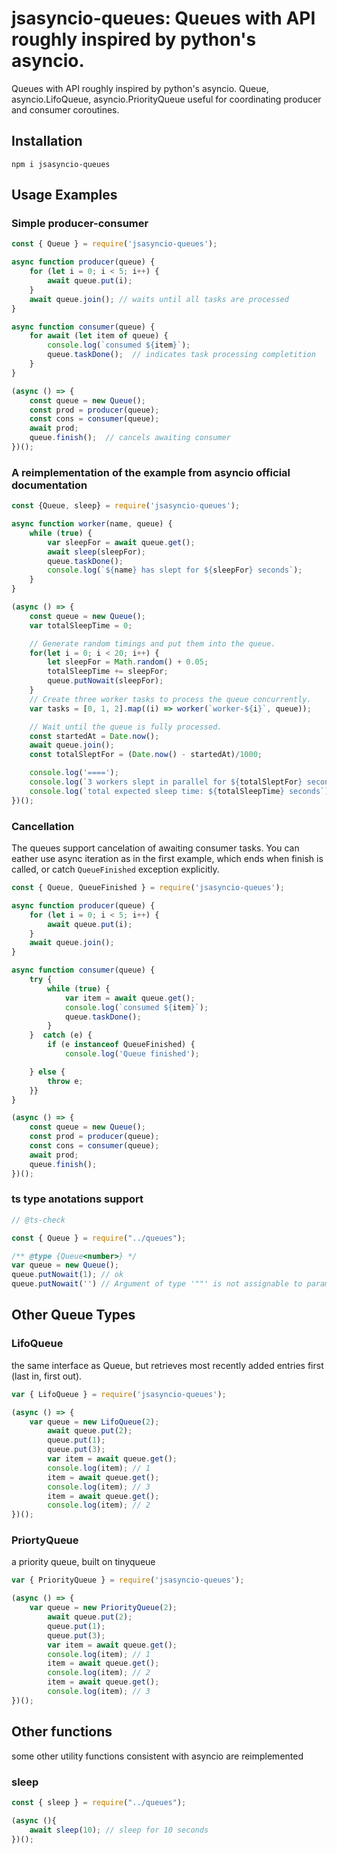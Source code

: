 # jsasyncio-queues: Queues with API roughly inspired by python's asyncio.

Queues with API roughly inspired by python's asyncio. Queue, asyncio.LifoQueue, asyncio.PriorityQueue
useful for coordinating producer and consumer coroutines.

## Installation

```
npm i jsasyncio-queues
```

## Usage Examples

### Simple producer-consumer

```javascript
const { Queue } = require('jsasyncio-queues');

async function producer(queue) {
    for (let i = 0; i < 5; i++) {
        await queue.put(i);
    }
    await queue.join(); // waits until all tasks are processed
}

async function consumer(queue) {
    for await (let item of queue) {
        console.log(`consumed ${item}`);
        queue.taskDone();  // indicates task processing completition
    }
}

(async () => {
    const queue = new Queue();
    const prod = producer(queue);
    const cons = consumer(queue);
    await prod;
    queue.finish();  // cancels awaiting consumer
})();
```

### A reimplementation of the example from asyncio official documentation

```javascript
const {Queue, sleep} = require('jsasyncio-queues');

async function worker(name, queue) {
    while (true) {
        var sleepFor = await queue.get();
        await sleep(sleepFor);
        queue.taskDone();
        console.log(`${name} has slept for ${sleepFor} seconds`);
    }
}

(async () => {
    const queue = new Queue();
    var totalSleepTime = 0;

    // Generate random timings and put them into the queue.
    for(let i = 0; i < 20; i++) {
        let sleepFor = Math.random() + 0.05;
        totalSleepTime += sleepFor;
        queue.putNowait(sleepFor);
    }
    // Create three worker tasks to process the queue concurrently.
    var tasks = [0, 1, 2].map((i) => worker(`worker-${i}`, queue));

    // Wait until the queue is fully processed.
    const startedAt = Date.now();
    await queue.join();
    const totalSleptFor = (Date.now() - startedAt)/1000;

    console.log('====');
    console.log(`3 workers slept in parallel for ${totalSleptFor} seconds`);
    console.log(`total expected sleep time: ${totalSleepTime} seconds`);
})();
```

### Cancellation

The queues support cancelation of awaiting consumer tasks. You can eather use async iteration as in the first example,
which ends when finish is called, or catch `QueueFinished` exception explicitly.

```javascript
const { Queue, QueueFinished } = require('jsasyncio-queues');

async function producer(queue) {
    for (let i = 0; i < 5; i++) {
        await queue.put(i);
    }
    await queue.join();
}

async function consumer(queue) {
    try {
        while (true) {
            var item = await queue.get();
            console.log(`consumed ${item}`);
            queue.taskDone();
        }
    }  catch (e) {
        if (e instanceof QueueFinished) {
            console.log('Queue finished');

    } else {
        throw e;
    }}
}

(async () => {
    const queue = new Queue();
    const prod = producer(queue);
    const cons = consumer(queue);
    await prod;
    queue.finish();
})();

```

### ts type anotations support

```javascript
// @ts-check

const { Queue } = require("../queues");

/** @type {Queue<number>} */
var queue = new Queue();
queue.putNowait(1); // ok
queue.putNowait('') // Argument of type '""' is not assignable to parameter of type 'number'.
```

## Other Queue Types

### LifoQueue

the same interface as Queue, but retrieves most recently added entries first (last in, first out).

```javascript
var { LifoQueue } = require('jsasyncio-queues');

(async () => {
    var queue = new LifoQueue(2);
        await queue.put(2);
        queue.put(1);
        queue.put(3);
        var item = await queue.get();
        console.log(item); // 1
        item = await queue.get();
        console.log(item); // 3
        item = await queue.get();
        console.log(item); // 2
})();
```

### PriortyQueue

a priority queue, built on tinyqueue

```javascript
var { PriorityQueue } = require('jsasyncio-queues');

(async () => {
    var queue = new PriorityQueue(2);
        await queue.put(2);
        queue.put(1);
        queue.put(3);
        var item = await queue.get();
        console.log(item); // 1
        item = await queue.get();
        console.log(item); // 2
        item = await queue.get();
        console.log(item); // 3
})();

```

## Other functions

some other utility functions consistent with asyncio are reimplemented

### sleep

```javascript
const { sleep } = require("../queues");

(async (){
    await sleep(10); // sleep for 10 seconds
})();
```